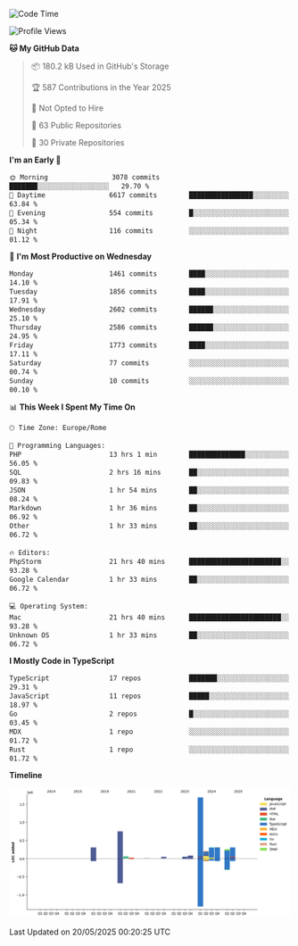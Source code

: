 <!--START_SECTION:waka-->
![Code Time](http://img.shields.io/badge/Code%20Time-5%2C994%20hrs%202%20mins-blue)

![Profile Views](http://img.shields.io/badge/Profile%20Views-0-blue)

**🐱 My GitHub Data** 

> 📦 180.2 kB Used in GitHub's Storage 
 > 
> 🏆 587 Contributions in the Year 2025
 > 
> 🚫 Not Opted to Hire
 > 
> 📜 63 Public Repositories 
 > 
> 🔑 30 Private Repositories 
 > 
**I'm an Early 🐤** 

```text
🌞 Morning                3078 commits        ███████░░░░░░░░░░░░░░░░░░   29.70 % 
🌆 Daytime                6617 commits        ████████████████░░░░░░░░░   63.84 % 
🌃 Evening                554 commits         █░░░░░░░░░░░░░░░░░░░░░░░░   05.34 % 
🌙 Night                  116 commits         ░░░░░░░░░░░░░░░░░░░░░░░░░   01.12 % 
```
📅 **I'm Most Productive on Wednesday** 

```text
Monday                   1461 commits        ████░░░░░░░░░░░░░░░░░░░░░   14.10 % 
Tuesday                  1856 commits        ████░░░░░░░░░░░░░░░░░░░░░   17.91 % 
Wednesday                2602 commits        ██████░░░░░░░░░░░░░░░░░░░   25.10 % 
Thursday                 2586 commits        ██████░░░░░░░░░░░░░░░░░░░   24.95 % 
Friday                   1773 commits        ████░░░░░░░░░░░░░░░░░░░░░   17.11 % 
Saturday                 77 commits          ░░░░░░░░░░░░░░░░░░░░░░░░░   00.74 % 
Sunday                   10 commits          ░░░░░░░░░░░░░░░░░░░░░░░░░   00.10 % 
```


📊 **This Week I Spent My Time On** 

```text
🕑︎ Time Zone: Europe/Rome

💬 Programming Languages: 
PHP                      13 hrs 1 min        ██████████████░░░░░░░░░░░   56.05 % 
SQL                      2 hrs 16 mins       ██░░░░░░░░░░░░░░░░░░░░░░░   09.83 % 
JSON                     1 hr 54 mins        ██░░░░░░░░░░░░░░░░░░░░░░░   08.24 % 
Markdown                 1 hr 36 mins        ██░░░░░░░░░░░░░░░░░░░░░░░   06.92 % 
Other                    1 hr 33 mins        ██░░░░░░░░░░░░░░░░░░░░░░░   06.72 % 

🔥 Editors: 
PhpStorm                 21 hrs 40 mins      ███████████████████████░░   93.28 % 
Google Calendar          1 hr 33 mins        ██░░░░░░░░░░░░░░░░░░░░░░░   06.72 % 

💻 Operating System: 
Mac                      21 hrs 40 mins      ███████████████████████░░   93.28 % 
Unknown OS               1 hr 33 mins        ██░░░░░░░░░░░░░░░░░░░░░░░   06.72 % 
```

**I Mostly Code in TypeScript** 

```text
TypeScript               17 repos            ███████░░░░░░░░░░░░░░░░░░   29.31 % 
JavaScript               11 repos            █████░░░░░░░░░░░░░░░░░░░░   18.97 % 
Go                       2 repos             █░░░░░░░░░░░░░░░░░░░░░░░░   03.45 % 
MDX                      1 repo              ░░░░░░░░░░░░░░░░░░░░░░░░░   01.72 % 
Rust                     1 repo              ░░░░░░░░░░░░░░░░░░░░░░░░░   01.72 % 
```



**Timeline**

![Lines of Code chart](https://raw.githubusercontent.com/frnwtr/frnwtr/main/assets/bar_graph.png)


 Last Updated on 20/05/2025 00:20:25 UTC
<!--END_SECTION:waka-->